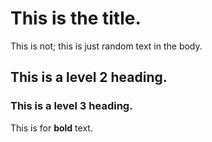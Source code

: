 # This is the title.

This is not; this is just random text in the body.

## This is a level 2 heading.
### This is a level 3 heading.
This is for **bold** text.
